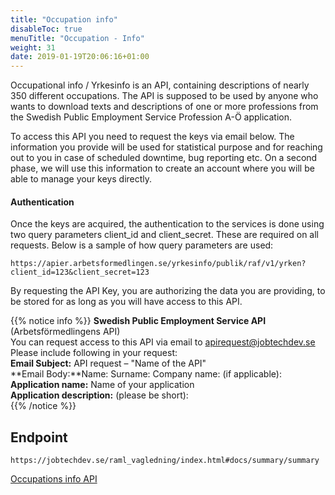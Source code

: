 ```yaml
---
title: "Occupation info"
disableToc: true
menuTitle: "Occupation - Info"
weight: 31
date: 2019-01-19T20:06:16+01:00
---
```


Occupational info / Yrkesinfo is an API, containing descriptions of nearly 350 different occupations. The API is supposed to be used by anyone who wants to download texts and descriptions of one or more professions from the Swedish Public Employment Service Profession A-Ö application.

To access this API you need to request the keys via email below. The information you provide will be used for statistical purpose and for reaching out to you in case of scheduled downtime, bug reporting etc. On a second phase, we will use this information to create an account where you will be able to manage your keys directly.


#### Authentication
Once the keys are acquired, the authentication to the services is done using two query parameters client_id and client_secret. These are required on all requests. Below is a sample of how query parameters are used:
````
https://apier.arbetsformedlingen.se/yrkesinfo/publik/raf/v1/yrken?client_id=123&client_secret=123
````
By requesting the API Key, you are authorizing the data you are providing, to be stored for as long as you will have access to this API.

{{% notice info %}}
**Swedish Public Employment Service API** (Arbetsförmedlingens API)  
You can request access to this API via email to <apirequest@jobtechdev.se>  
Please include following in your request:  
**Email Subject:** API request – "Name of the API"  
**Email Body:**Name:  Surname:  Company name: (if applicable):  
**Application name:** Name of your application  
**Application description:** (please be short):  
{{% /notice %}}
## Endpoint
````
https://jobtechdev.se/raml_vagledning/index.html#docs/summary/summary
````

[Occupations info API](/raml_vagledning/index.html#docs/summary/summary)
